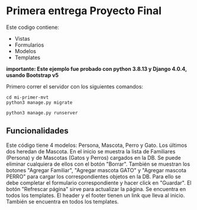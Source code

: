 # Primera entrega Proyecto Final

Este codigo contiene:
 - Vistas 
 - Formularios
 - Modelos
 - Templates

**importante: Este ejemplo fue probado con python 3.8.13 y Django 4.0.4, usando Bootstrap v5**

Primero correr el servidor con los siguientes comandos:
```
cd mi-primer-mvt
python3 manage.py migrate
```
```
python3 manage.py runserver
```
## Funcionalidades

Este código tiene 4 modelos: Persona, Mascota, Perro y Gato. Los últimos dos heredan de Mascota.
En el inicio se muestra la lista de Familiares (Persona) y de Mascotas (Gatos y Perros) cargados en la DB. Se puede eliminar cualquiera de ellos con el botón "Borrar". También se muestran los botones "Agregar Familiar", "Agregar mascota GATO" y "Agregar mascota PERRO" para cargar los correspondientes objetos en la DB. Para ello se debe completar el formulario correspondiente y hacer click en "Guardar".
El botón "Refrescar página" sirve para actualizar la página. Se encuentra en todos los templates.
El header y el footer tienen un link que lleva al inicio. También se encuentra en todos los templates.
